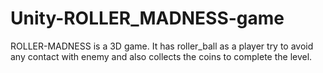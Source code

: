 # Unity-ROLLER_MADNESS-game
ROLLER-MADNESS is a 3D game. It has roller_ball as a player try to avoid any contact with enemy and also collects the coins to complete the level.
